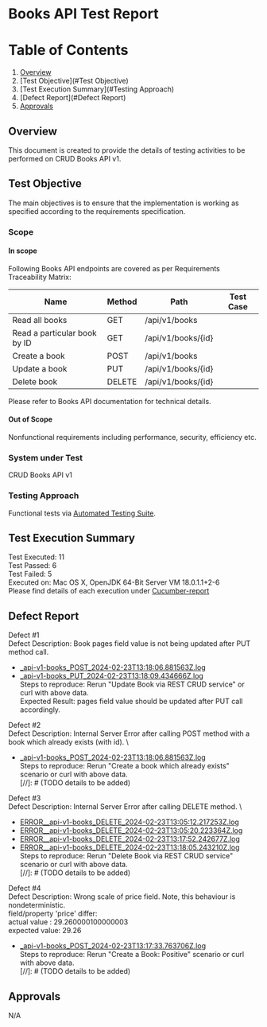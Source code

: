 # Books API Test Report

# Table of Contents

1. [Overview](#Overview)
2. [Test Objective](#Test Objective)
3. [Test Execution Summary](#Testing Approach)
4. [Defect Report](#Defect Report)
5. [Approvals](#Approvals)

## Overview

This document is created to provide the details of testing activities to be performed on
CRUD Books API v1. 
## Test Objective

The main objectives is to ensure that the implementation is working as specified according to the requirements specification.

### Scope

#### In scope

Following Books API endpoints are covered as per Requirements Traceability Matrix:

| Name                         | Method | Path               | Test Case |
|------------------------------|--------|--------------------|-----------|
| Read all books               | GET    | /api/v1/books      |           |
| Read a particular book by ID | GET    | /api/v1/books/{id} |           |
| Create a book                | POST   | /api/v1/books      |           |
| Update a book                | PUT    | /api/v1/books/{id} |           |
| Delete book                  | DELETE | /api/v1/books/{id} |           |

Please refer to Books API documentation for technical details.

#### Out of Scope

Nonfunctional requirements including performance, security, efficiency etc.

### System under Test
CRUD Books API v1

### Testing Approach
Functional tests via [Automated Testing Suite](../README.md).

## Test Execution Summary

Test Executed: 11\
Test Passed: 6\
Test Failed: 5\
Executed on: Mac OS X, OpenJDK 64-Bit Server VM 18.0.1.1+2-6\
Please find details of each execution under [Cucumber-report](cucumber-report/cucumber.html)
## Defect Report
Defect #1 \
Defect Description: Book pages field value is not being updated after PUT method call.
* [_api-v1-books_POST_2024-02-23T13:18:06.881563Z.log](evidences%2F_api-v1-books_POST_2024-02-23T13%3A18%3A06.881563Z.log)
* [_api-v1-books_PUT_2024-02-23T13:18:09.434666Z.log](evidences%2F_api-v1-books_PUT_2024-02-23T13%3A18%3A09.434666Z.log)\
Steps to reproduce: Rerun "Update Book via REST CRUD service" or curl with above data.\
Expected Result: pages field value should be updated after PUT call accordingly.

Defect #2 \
Defect Description: Internal Server Error after calling POST method with a book which already exists (with id). \
* [_api-v1-books_POST_2024-02-23T13:18:06.881563Z.log](evidences%2F_api-v1-books_POST_2024-02-23T13%3A18%3A06.881563Z.log)\
Steps to reproduce: Rerun "Create a book which already exists" scenario or curl with above data. \
[//]: # (TODO details to be added)

Defect #3 \
Defect Description: Internal Server Error after calling DELETE method. \
* [ERROR__api-v1-books_DELETE_2024-02-23T13:05:12.217253Z.log](evidences%2FERROR__api-v1-books_DELETE_2024-02-23T13%3A05%3A12.217253Z.log)
* [ERROR__api-v1-books_DELETE_2024-02-23T13:05:20.223364Z.log](evidences%2FERROR__api-v1-books_DELETE_2024-02-23T13%3A05%3A20.223364Z.log)
* [ERROR__api-v1-books_DELETE_2024-02-23T13:17:52.242677Z.log](evidences%2FERROR__api-v1-books_DELETE_2024-02-23T13%3A17%3A52.242677Z.log)
* [ERROR__api-v1-books_DELETE_2024-02-23T13:18:05.243210Z.log](evidences%2FERROR__api-v1-books_DELETE_2024-02-23T13%3A18%3A05.243210Z.log) \
Steps to reproduce: Rerun "Delete Book via REST CRUD service" scenario or curl with above data. \
[//]: # (TODO details to be added)

Defect #4 \
Defect Description: Wrong scale of price field. Note, this behaviour is nondeterministic.\
field/property 'price' differ: \
actual value  : 29.260000100000003 \
expected value: 29.26 
* [_api-v1-books_POST_2024-02-23T13:17:33.763706Z.log](evidences%2F_api-v1-books_POST_2024-02-23T13%3A17%3A33.763706Z.log) \
Steps to reproduce: Rerun "Create a Book: Positive" scenario or curl with above data. \
[//]: # (TODO details to be added)

## Approvals
N/A

